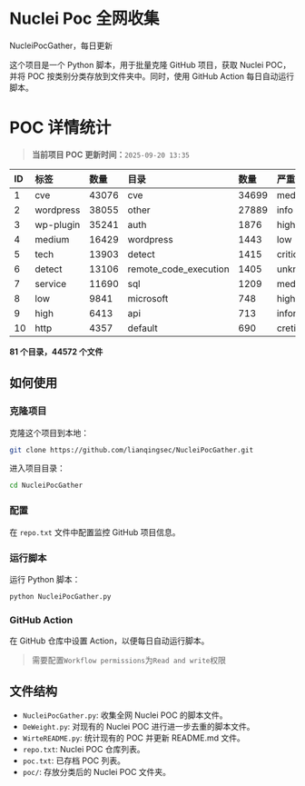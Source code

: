 # Nuclei Poc 全网收集
NucleiPocGather，每日更新

这个项目是一个 Python 脚本，用于批量克隆 GitHub 项目，获取 Nuclei POC，并将 POC 按类别分类存放到文件夹中。同时，使用 GitHub Action 每日自动运行脚本。
# POC 详情统计

> **当前项目 POC 更新时间：**`2025-09-20 13:35`

| ID | 标签      | 数量 | 目录       | 数量 | 严重性   | 数量 |
|:---| :-------- | :--- | :--------- | :--- | :------- | :--- |
| 1 | cve | 43076 | cve | 34699 | medium | 23056 |
| 2 | wordpress | 38055 | other | 27889 | info | 19910 |
| 3 | wp-plugin | 35241 | auth | 1876 | high | 14087 |
| 4 | medium | 16429 | wordpress | 1443 | low | 11122 |
| 5 | tech | 13903 | detect | 1415 | critical | 8123 |
| 6 | detect | 13106 | remote_code_execution | 1405 | unknown | 102 |
| 7 | service | 11690 | sql | 1209 | meduim | 16 |
| 8 | low | 9841 | microsoft | 748 | hight | 16 |
| 9 | high | 6413 | api | 713 | informative | 12 |
| 10 | http | 4357 | default | 690 | cretical | 2 |

**81 个目录，44572 个文件**
## 如何使用

### 克隆项目

克隆这个项目到本地：

```bash
git clone https://github.com/lianqingsec/NucleiPocGather.git
```

进入项目目录：

```bash
cd NucleiPocGather
```

### 配置

在 `repo.txt` 文件中配置监控 GitHub 项目信息。

### 运行脚本

运行 Python 脚本：

```bash
python NucleiPocGather.py
```

### GitHub Action

在 GitHub 仓库中设置 Action，以便每日自动运行脚本。

> 需要配置`Workflow permissions`为`Read and write`权限

## 文件结构

- `NucleiPocGather.py`: 收集全网 Nuclei POC 的脚本文件。
- `DeWeight.py`: 对现有的 Nuclei POC 进行进一步去重的脚本文件。
- `WirteREADME.py`: 统计现有的 POC 并更新 README.md 文件。
- `repo.txt`: Nuclei POC 仓库列表。
- `poc.txt`: 已存档 POC 列表。
- `poc/`: 存放分类后的 Nuclei POC 文件夹。

